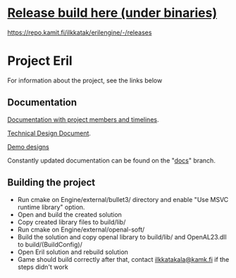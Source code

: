 # [Release build here (under binaries)](https://repo.kamit.fi/ilkkatak/erilengine/-/releases)
https://repo.kamit.fi/ilkkatak/erilengine/-/releases

# Project Eril

For information about the project, see the links below

## Documentation

[Documentation with project members and timelines](../../tree/master/docs/ProjectPlan.md).

[Technical Design Document](https://edukainuu-my.sharepoint.com/:w:/g/personal/ilkkatakala_kamk_fi/EcEa7uBOUQ1Gi0DgWoC1M0wB5g6iNabpp7acVAQEV1U5ZQ).

[Demo designs](../../tree/master/docs/demodesign.md)

Constantly updated documentation can be found on the "[docs](../../tree/docs/docs/)" branch.

## Building the project

* Run cmake on Engine/external/bullet3/ directory and enable "Use MSVC runtime library" option.
* Open and build the created solution  
* Copy created library files to build/lib/
* Run cmake on Engine/external/openal-soft/
* Build the solution and copy openal library to build/lib/ and OpenAL23.dll to build/(BuildConfig)/
* Open Eril solution and rebuild solution
* Game should build correctly after that, contact ilkkatakala@kamk.fi if the steps didn't work
